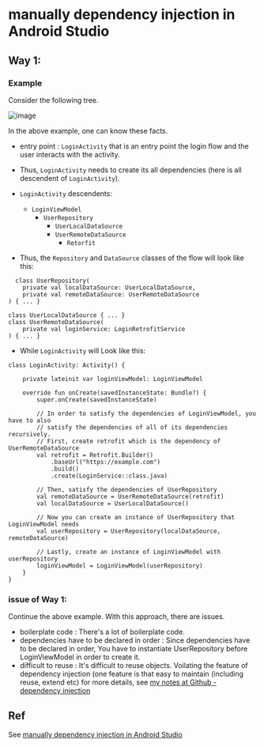 # manually dependency injection in Android Studio
## Way 1:
### Example
Consider the following tree.

![image](https://github.com/user-attachments/assets/fc82f4f1-c9ae-4237-9c73-3030137a456e)

In the above example, one can know these facts.

+ entry point : `LoginActivity` that is an entry point the login flow and the user interacts with the activity.
+ Thus, `LoginActivity` needs to create its all dependencies (here is all descendent of `LoginActivity`).
+ `LoginActivity` descendents:

  - `LoginViewModel`
    - `UserRepository`
      - `UserLocalDataSource`
      - `UserRemoteDataSource`
        - `Retorfit` 

+ Thus, the `Repository` and `DataSource` classes of the flow will look like this:

```
  class UserRepository(
    private val localDataSource: UserLocalDataSource,
    private val remoteDataSource: UserRemoteDataSource
) { ... }

class UserLocalDataSource { ... }
class UserRemoteDataSource(
    private val loginService: LoginRetrofitService
) { ... }
```

+ While `LoginActivity` will Look like this:

```
class LoginActivity: Activity() {

    private lateinit var loginViewModel: LoginViewModel

    override fun onCreate(savedInstanceState: Bundle?) {
        super.onCreate(savedInstanceState)

        // In order to satisfy the dependencies of LoginViewModel, you have to also
        // satisfy the dependencies of all of its dependencies recursively.
        // First, create retrofit which is the dependency of UserRemoteDataSource
        val retrofit = Retrofit.Builder()
            .baseUrl("https://example.com")
            .build()
            .create(LoginService::class.java)

        // Then, satisfy the dependencies of UserRepository
        val remoteDataSource = UserRemoteDataSource(retrofit)
        val localDataSource = UserLocalDataSource()

        // Now you can create an instance of UserRepository that LoginViewModel needs
        val userRepository = UserRepository(localDataSource, remoteDataSource)

        // Lastly, create an instance of LoginViewModel with userRepository
        loginViewModel = LoginViewModel(userRepository)
    }
}
```

### issue of Way 1:
Continue the above example. With this approach, there are issues.

+ boilerplate code : There's a lot of boilerplate code.
+ dependencies have to be declared in order : Since dependencies have to be declared in order, You have to instantiate UserRepository before LoginViewModel in order to create it.
+ difficult to reuse : It's difficult to reuse objects. Voilating the feature of dependency injection (one feature is that easy to maintain (including reuse, extend etc) for more details, see [my notes at Github - dependency injection](https://github.com/40843245/computer-science/blob/main/term/link%20of%20dependency%20injection.md)


## Ref
See [manually dependency injection in Android Studio](https://developer.android.com/training/dependency-injection/manual)
